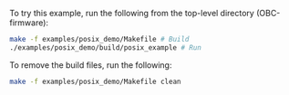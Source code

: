 To try this example, run the following from the top-level directory (OBC-firmware):

```bash
make -f examples/posix_demo/Makefile # Build
./examples/posix_demo/build/posix_example # Run
```

To remove the build files, run the following:
```bash
make -f examples/posix_demo/Makefile clean
```
